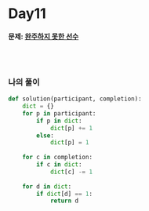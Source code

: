 # Day11

**문제: [완주하지 못한 선수](https://school.programmers.co.kr/learn/courses/30/lessons/42576)**

<br/>
<br/>

### 나의 풀이
```python
def solution(participant, completion):
    dict = {}
    for p in participant:
        if p in dict:
            dict[p] += 1
        else:
            dict[p] = 1
            
    for c in completion:
        if c in dict:
            dict[c] -= 1
    
    for d in dict:
        if dict[d] == 1:
            return d
```